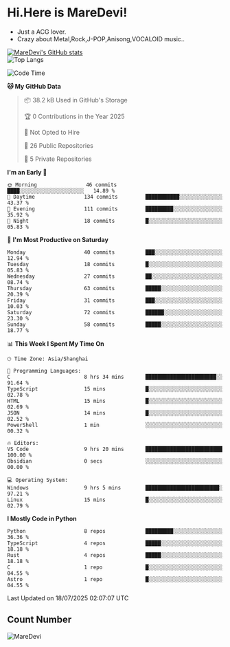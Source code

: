 # Hi.Here is MareDevi!

- Just a ACG lover.
- Crazy about Metal,Rock,J-POP,Anisong,VOCALOID music..

[![MareDevi's GitHub stats](https://github-readme-stats.vercel.app/api?username=MareDevi&show_icons=true&theme=algolia)](https://github.com/anuraghazra/github-readme-stats)  
![Top Langs](https://github-readme-stats.vercel.app/api/top-langs/?username=MareDevi&layout=compact&theme=algolia)

<!--START_SECTION:waka-->
![Code Time](http://img.shields.io/badge/Code%20Time-273%20hrs%2050%20mins-blue)

**🐱 My GitHub Data** 

> 📦 38.2 kB Used in GitHub's Storage 
 > 
> 🏆 0 Contributions in the Year 2025
 > 
> 🚫 Not Opted to Hire
 > 
> 📜 26 Public Repositories 
 > 
> 🔑 5 Private Repositories 
 > 
**I'm an Early 🐤** 

```text
🌞 Morning                46 commits          ████░░░░░░░░░░░░░░░░░░░░░   14.89 % 
🌆 Daytime                134 commits         ███████████░░░░░░░░░░░░░░   43.37 % 
🌃 Evening                111 commits         █████████░░░░░░░░░░░░░░░░   35.92 % 
🌙 Night                  18 commits          █░░░░░░░░░░░░░░░░░░░░░░░░   05.83 % 
```
📅 **I'm Most Productive on Saturday** 

```text
Monday                   40 commits          ███░░░░░░░░░░░░░░░░░░░░░░   12.94 % 
Tuesday                  18 commits          █░░░░░░░░░░░░░░░░░░░░░░░░   05.83 % 
Wednesday                27 commits          ██░░░░░░░░░░░░░░░░░░░░░░░   08.74 % 
Thursday                 63 commits          █████░░░░░░░░░░░░░░░░░░░░   20.39 % 
Friday                   31 commits          ███░░░░░░░░░░░░░░░░░░░░░░   10.03 % 
Saturday                 72 commits          ██████░░░░░░░░░░░░░░░░░░░   23.30 % 
Sunday                   58 commits          █████░░░░░░░░░░░░░░░░░░░░   18.77 % 
```


📊 **This Week I Spent My Time On** 

```text
🕑︎ Time Zone: Asia/Shanghai

💬 Programming Languages: 
C                        8 hrs 34 mins       ███████████████████████░░   91.64 % 
TypeScript               15 mins             █░░░░░░░░░░░░░░░░░░░░░░░░   02.78 % 
HTML                     15 mins             █░░░░░░░░░░░░░░░░░░░░░░░░   02.69 % 
JSON                     14 mins             █░░░░░░░░░░░░░░░░░░░░░░░░   02.52 % 
PowerShell               1 min               ░░░░░░░░░░░░░░░░░░░░░░░░░   00.32 % 

🔥 Editors: 
VS Code                  9 hrs 20 mins       █████████████████████████   100.00 % 
Obsidian                 0 secs              ░░░░░░░░░░░░░░░░░░░░░░░░░   00.00 % 

💻 Operating System: 
Windows                  9 hrs 5 mins        ████████████████████████░   97.21 % 
Linux                    15 mins             █░░░░░░░░░░░░░░░░░░░░░░░░   02.79 % 
```

**I Mostly Code in Python** 

```text
Python                   8 repos             █████████░░░░░░░░░░░░░░░░   36.36 % 
TypeScript               4 repos             █████░░░░░░░░░░░░░░░░░░░░   18.18 % 
Rust                     4 repos             █████░░░░░░░░░░░░░░░░░░░░   18.18 % 
C                        1 repo              █░░░░░░░░░░░░░░░░░░░░░░░░   04.55 % 
Astro                    1 repo              █░░░░░░░░░░░░░░░░░░░░░░░░   04.55 % 
```




 Last Updated on 18/07/2025 02:07:07 UTC
<!--END_SECTION:waka-->

## Count Number
![MareDevi](https://count.getloli.com/get/@maredevi?theme=moebooru-h)  

<!---
MareDevi/MareDevi is a ✨ special ✨ repository because its `README.md` (this file) appears on your GitHub profile.
You can click the Preview link to take a look at your changes.
--->
